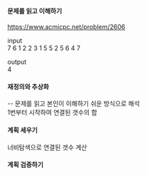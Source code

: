 #### 문제를 읽고 이해하기
https://www.acmicpc.net/problem/2606

input</br>
7
6
1 2
2 3
1 5
5 2
5 6
4 7

output</br>
4

#### 재정의와 추상화<br>
-- 문제를 읽고 본인이 이해하기 쉬운 방식으로 해석<br>
1번부터 시작하여 연결된 갯수의 합

#### 계획 세우기<br>
너비탐색으로 연결된 갯수 계산

#### 계획 검증하기
